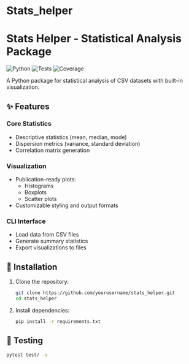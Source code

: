 # Stats_helper
# Stats Helper - Statistical Analysis Package

![Python](https://img.shields.io/badge/python-3.8%2B-blue)
![Tests](https://github.com/yourusername/stats_helper/actions/workflows/tests.yml/badge.svg)
![Coverage](https://codecov.io/gh/yourusername/stats_helper/branch/main/graph/badge.svg)

A Python package for statistical analysis of CSV datasets with built-in visualization.

## ✨ Features

### Core Statistics
- Descriptive statistics (mean, median, mode)
- Dispersion metrics (variance, standard deviation)
- Correlation matrix generation

### Visualization
- Publication-ready plots:
  - Histograms
  - Boxplots
  - Scatter plots
- Customizable styling and output formats

### CLI Interface
- Load data from CSV files
- Generate summary statistics
- Export visualizations to files

## 🚀 Installation

1. Clone the repository:
   ```bash
   git clone https://github.com/yourusername/stats_helper.git
   cd stats_helper
   ```
2. Install dependencies:
   ```bash
   pip install -r requirements.txt
   ```
   
## 🧪 Testing
   ```bash
   pytest test/ -v
   ```
